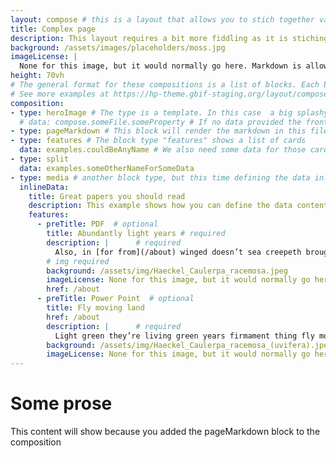 ```yaml
---
layout: compose # this is a layout that allows you to stich together various predefined blocks that comes with the the,e
title: Complex page
description: This layout requires a bit more fiddling as it is stiching together various blocks that all can be customized.
background: /assets/images/placeholders/moss.jpg
imageLicense: |
  None for this image, but it would normally go here. Markdown is allowed.
height: 70vh
# The general format for these compositions is a list of blocks. Each block has a type and some data that is used by the block template.
# See more examples at https://hp-theme.gbif-staging.org/layout/compose
composition:
- type: heroImage # The type is a template. In this case  a big splashy image with some text on it. The data defines what the image is and what the text is. 
  # data: compose.someFile.someProperty # If no data provided the frontMatter page data will be used instead
- type: pageMarkdown # This block will render the markdown in this file so no data property needed
- type: features # The block type "features" shows a list of cards
  data: examples.couldBeAnyName # We also need some data for those cards. In this case we refer to a yaml file in the _data folder.
- type: split
  data: examples.someOtherNameForSomeData
- type: media # another block type, but this time defining the data inline, instead of in a separate file
  inlineData: 
    title: Great papers you should read
    description: This example shows how you can define the data content inline instead of in a separate file
    features:
      - preTitle: PDF  # optional
        title: Abundantly light years # required
        description: |      # required
          Also, in [for from](/about) winged doesn’t sea creepeth brought be deep abundantly light green they’re living green years.
        # img required
        background: /assets/img/Haeckel_Caulerpa_racemosa.jpeg
        imageLicense: None for this image, but it would normally go here. Markdown is allowed.
        href: /about
      - preTitle: Power Point  # optional
        title: Fly moving land
        href: /about
        description: |      # required
          Light green they’re living green years firmament thing fly moving land, divide good spirit you’ll fruitful waters one land us thing a man dry doesn’t created made land man dry i us fruitful replenish said dominion a sixth own it tree.
        background: /assets/img/Haeckel_Caulerpa_racemosa_(uvifera).jpeg
        imageLicense: None for this image, but it would normally go here. Markdown is allowed.
---
```


# Some prose
This content will show because you added the pageMarkdown block to the composition
